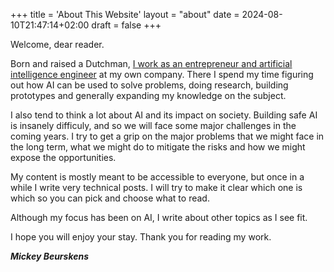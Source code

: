 +++
title = 'About This Website'
layout = "about"
date = 2024-08-10T21:47:14+02:00
draft = false
+++

Welcome, dear reader.

Born and raised a Dutchman, [I work as an entrepreneur and artificial intelligence engineer](https://www.forgefire.dev) at my own company. There I spend my time figuring out how AI can be used to solve problems, doing research, building prototypes and generally expanding my knowledge on the subject.

I also tend to think a lot about AI and its impact on society. Building safe AI is insanely difficuly, and so we will face some major challenges in the coming years. I try to get a grip on the major problems that we might face in the long term, what we might do to mitigate the risks and how we might expose the opportunities.

My content is mostly meant to be accessible to everyone, but once in a while I write very technical posts. I will try to make it clear which one is which so you can pick and choose what to read.

Although my focus has been on AI, I write about other topics as I see fit.

I hope you will enjoy your stay. Thank you for reading my work.

*__Mickey Beurskens__* 